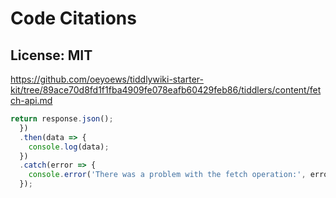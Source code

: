 # Code Citations

## License: MIT
https://github.com/oeyoews/tiddlywiki-starter-kit/tree/89ace70d8fd1f1fba4909fe078eafb60429feb86/tiddlers/content/fetch-api.md

```javascript
return response.json();
  })
  .then(data => {
    console.log(data);
  })
  .catch(error => {
    console.error('There was a problem with the fetch operation:', error);
  });